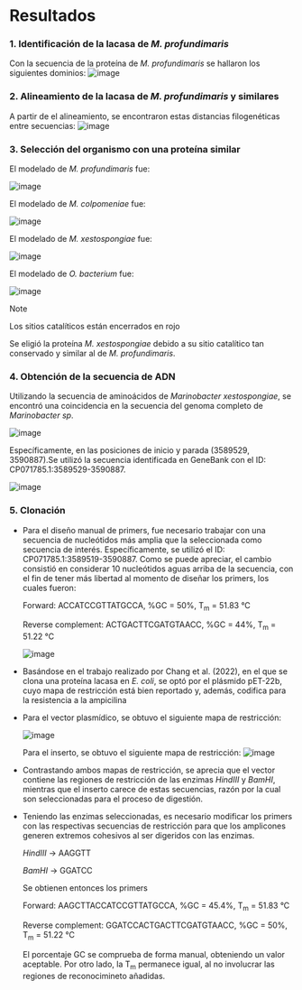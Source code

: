 # Resultados
### 1. Identificación de la lacasa de _M. profundimaris_
Con la secuencia de la proteína de _M. profundimaris_ se hallaron los siguientes dominios:
![image](https://github.com/user-attachments/assets/e44fdf94-f479-48ae-95be-aa8324fb3b24)

### 2. Alineamiento de la lacasa de _M. profundimaris_ y similares
A partir de el alineamiento, se encontraron estas distancias filogenéticas entre secuencias:
![image](https://github.com/user-attachments/assets/1e8fc9fe-959c-49d5-a304-0f9d42c66982)

### 3. Selección del organismo con una proteína similar
El modelado de _M. profundimaris_ fue:

![image](https://github.com/user-attachments/assets/ac5c7617-3fdf-46d2-93a3-67e151370347)

El modelado de _M. colpomeniae_ fue:

![image](https://github.com/user-attachments/assets/9c42eab9-9b69-4aea-a644-0830c0c1eb10)

El modelado de _M. xestospongiae_ fue:

![image](https://github.com/user-attachments/assets/ad4d7166-fc19-44d0-a096-675bb1d56f02)

El modelado de _O. bacterium_ fue:

![image](https://github.com/user-attachments/assets/838ea515-d4a2-48bd-ae75-713efa512103)

> [!NOTE]
> Los sitios catalíticos están encerrados en rojo

Se eligió la proteína _M. xestospongiae_ debido a su sitio catalítico tan conservado y similar al de _M. profundimaris_.

### 4. Obtención de la secuencia de ADN
Utilizando la secuencia de aminoácidos de _Marinobacter xestospongiae_, se encontró una coincidencia en la secuencia del genoma completo de _Marinobacter sp_.

![image](https://github.com/user-attachments/assets/5b367458-00f0-4393-b17c-e77f24cd86b2)

Específicamente, en las posiciones de inicio y parada (3589529, 3590887).Se utilizó la secuencia identificada en GeneBank con el ID: CP071785.1:3589529-3590887.

![image](https://github.com/user-attachments/assets/5a6ccaa9-36e8-4a8a-9762-55f7f0a04e6a)

### 5. Clonación
- Para el diseño manual de primers, fue necesario trabajar con una secuencia de nucleótidos más amplia que la seleccionada como secuencia de interés. Específicamente, se utilizó el ID: CP071785.1:3589519-3590887. Como se puede apreciar, el cambio consistió en considerar 10 nucleótidos aguas arriba de la secuencia, con el fin de tener más libertad al momento de diseñar los primers, los cuales fueron:

  Forward: ACCATCCGTTATGCCA, %GC = 50%, T<sub>m</sub> = 51.83 °C

  Reverse complement: ACTGACTTCGATGTAACC, %GC = 44%, T<sub>m</sub> = 51.22 °C

  ![image](https://github.com/user-attachments/assets/61fbbdfd-79f1-4598-bff7-2c26b6c5599b)

  
- Basándose en el trabajo realizado por Chang et al. (2022), en el que se clona una proteína lacasa en _E. coli_, se optó por el plásmido pET-22b, cuyo mapa de restricción está bien reportado y, además, codifica para la resistencia a la ampicilina
- Para el vector plasmídico, se obtuvo el siguiente mapa de restricción:
  
  ![image](https://github.com/user-attachments/assets/0c21cd60-daf1-4af8-895c-275f83f5f3a9)
  
  Para el inserto, se obtuvo el siguiente mapa de restricción:
  ![image](https://github.com/user-attachments/assets/7aa43027-88c7-4770-9d0c-93f713b888f4)

- Contrastando ambos mapas de restricción, se aprecia que el vector contiene las regiones de restricción de las enzimas _HindIII_ y _BamHI_, mientras que el inserto carece de estas secuencias, razón por la cual son seleccionadas para el proceso de digestión.
- Teniendo las enzimas seleccionadas, es necesario modificar los primers con las respectivas secuencias de restricción para que los amplicones generen extremos cohesivos al ser digeridos con las enzimas.

  _HindIII_ → AAGGTT

  _BamHI_ → GGATCC

  Se obtienen entonces los primers

  Forward: AAGCTTACCATCCGTTATGCCA, %GC = 45.4%, T<sub>m</sub> = 51.83 °C
  
  Reverse complement: GGATCCACTGACTTCGATGTAACC, %GC = 50%, T<sub>m</sub> = 51.22 °C

  El porcentaje GC se comprueba de forma manual, obteniendo un valor aceptable. Por otro lado, la T<sub>m</sub> permanece igual, al no involucrar las regiones de reconocimineto añadidas. 

